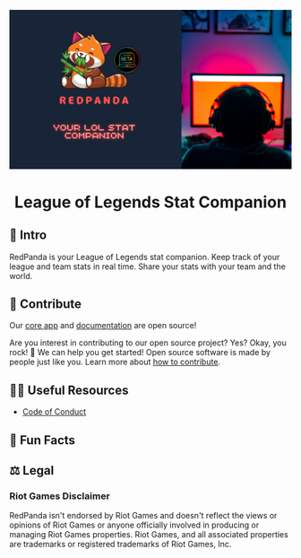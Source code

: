 ![Cover Photo](https://github.com/LOLRedPanda/.github/blob/main/images/coverPhoto.png?raw=true)


<h1 align='center'> League of Legends Stat Companion</h1>

## 👋 Intro
RedPanda is your League of Legends stat companion. Keep track of your league and team stats in real time. Share your stats with your team and the world.

## 🌈 Contribute

Our [core app](https://github.com/LOLRedPanda/app-core) and [documentation]() are open source!

Are you interest in contributing to our open source project? Yes? Okay, you rock! 🎸 We can help you get started! Open source software is made by people just like you. Learn more about [how to contribute]().

## 👩‍💻 Useful Resources
- [Code of Conduct](../docs/CODE_OF_CONDUCT.md)

## 🍿 Fun Facts

## ⚖️ Legal 
### Riot Games Disclaimer
RedPanda isn't endorsed by Riot Games and doesn't reflect the views or opinions of Riot Games or anyone officially involved in producing or managing Riot Games properties. Riot Games, and all associated properties are trademarks or registered trademarks of Riot Games, Inc.
